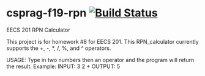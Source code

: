 # csprag-f19-rpn [![Build Status](https://travis-ci.com/j0nathanchuang/csprag-f19-rpn.svg?branch=master)](https://travis-ci.com/j0nathanchuang/csprag-f19-rpn)
EECS 201 RPN Calculator

This project is for homework #8 for EECS 201.
This RPN_calculator currently supports the +, -, *, /, %, and ^ operators.

USAGE: Type in two numbers then an operator and the program will return the result.
  Example: INPUT: 3 2 + OUTPUT: 5

